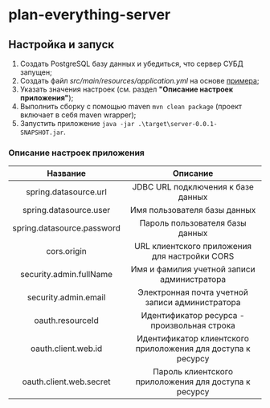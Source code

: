 # plan-everything-server #
## Настройка и запуск ##
1. Создать PostgreSQL базу данных и убедиться, что сервер СУБД запущен; 
1. Создать файл *src/main/resources/application.yml* на основе [примера](src/main/resources/application.yml.sample);
1. Указать значения настроек (см. раздел **"Описание настроек приложения"**);
1. Выполнить сборку с помощью maven `mvn clean package` (проект включает в себя maven wrapper);
1. Запустить приложение `java -jar .\target\server-0.0.1-SNAPSHOT.jar`.

### Описание настроек приложения ###
Название | Описание
:---:|:---:
spring.datasource.url | JDBC URL подключения к базе данных
spring.datasource.user | Имя пользователя базы данных
spring.datasource.password | Пароль пользователя базы данных 
cors.origin | URL клиентского приложения для настройки CORS
security.admin.fullName | Имя и фамилия учетной записи администратора
security.admin.email | Электронная почта учетной записи администратора
oauth.resourceId | Идентификатор ресурса - произвольная строка
oauth.client.web.id | Идентификатор клиентского прилоложения для доступа к ресурсу
oauth.client.web.secret | Пароль клиентского прилоложения для доступа к ресурсу
